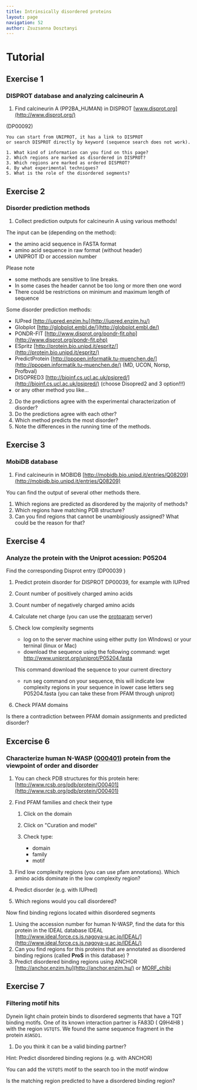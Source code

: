 ```yaml
---
title: Intrinsically disordered proteins
layout: page
navigation: 52
author: Zsuzsanna Dosztanyi
---
```


# Tutorial

## Exercise 1

### DISPROT database and analyzing calcineurin A

1.  Find calcineurin A (PP2BA\_HUMAN) in DISPROT
    [www.disprot.org](http://www.disprot.org/)

 (DP00092)    

    You can start from UNIPROT, it has a link to DISPROT 
    or search DISPROT directly by keyword (sequence search does not work).

    1. What kind of information can you find on this page?
    2. Which regions are marked as disordered in DISPROT?
    3. Which regions are marked as ordered DISPROT?
    4. By what experimental techniques?
    5. What is the role of the disordered segments?




##  Exercise 2 

### Disorder prediction methods 

1.  Collect prediction outputs for calcineurin A using various methods!


The input can be (depending on the method):

- the amino acid sequence in FASTA format
- amino acid sequence in raw format (without header)
- UNIPROT ID or accession number

Please note

* some methods are sensitive to line breaks.
* In some cases the header cannot be too long or more then one word
* There could be restrictions on minimum and maximum length of sequence 

Some disorder prediction methods:

- IUPred [http://iupred.enzim.hu](http://iupred.enzim.hu/)
- Globplot [http://globplot.embl.de/](http://globplot.embl.de/)
- PONDR-FIT
[http://www.disprot.org/pondr-fit.php](http://www.disprot.org/pondr-fit.php)
- ESpritz
[http://protein.bio.unipd.it/espritz/](http://protein.bio.unipd.it/espritz/)
- PredictProtein
[http://ppopen.informatik.tu-muenchen.de/](http://ppopen.informatik.tu-muenchen.de/)
(MD, UCON, Norsp, Profbval)
- DISOPRED3 [http://bioinf.cs.ucl.ac.uk/psipred/](http://bioinf.cs.ucl.ac.uk/psipred/)
      (choose Disopred2 and 3 option!!!)
- or any other method you like...


2. Do the predictions agree with the experimental characterization of disorder?
3. Do the predictions agree with each other?
4. Which method predicts the most disorder?
5. Note the differences in the running time of the methods.



## Exercise 3 

### MobiDB database

1. Find calcineurin in MOBIDB
 [http://mobidb.bio.unipd.it/entries/Q08209](http://mobidb.bio.unipd.it/entries/Q08209)

You can find the output of several other methods there.

1. Which regions are predicted as disordered by the majority of methods?
2. Which regions have matching PDB structure?
3. Can you find regions that cannot be unambigiously assigned? 
    What could be the reason for that?    



## Exercise 4

### Analyze the protein with the Uniprot acession: P05204
Find the corresponding Disprot entry (DP00039 )
   
1. Predict protein disorder for DISPROT DP00039, for example with IUPred
2. Count number of positively charged amino acids
3. Count number of negatively charged amino acids
4.  Calculate net charge 
    (you can use the [protparam](http://web.expasy.org/protparam/) server)
5. Check low complexity segments 
    - log on to the server machine using either putty (on WIndows) or your terninal (linux or Mac)
    - download the sequence using the following command:
     wget http://www.uniprot.org/uniprot/P05204.fasta
     
     This command download the sequence to your current directory
    - run seg command on your sequence, this will indicate low complexity regions in your sequence  in lower case letters
     seg P05204.fasta
(you can take these from PFAM through  uniprot)
6. Check PFAM domains

Is there a contradiction between PFAM domain assignments and predicted disorder?



## Excercise 6

### Characterize human N-WASP ([O00401](http://www.uniprot.org/uniprot/O00401)) protein from the viewpoint of order and disorder

1. You can check PDB structures for this protein here:
    [http://www.rcsb.org/pdb/protein/O00401](http://www.rcsb.org/pdb/protein/O00401)
2. Find PFAM families and  check their type

    1. Click on the domain
    2. Click on "Curation and model"
    3. Check type: 

       - domain 
       - family
       - motif

3. Find low complexity regions (you can use pfam annotations). Which amino acids dominate in the low complexity region?
4. Predict disorder (e.g. with IUPred)
5. Which regions would you call disordered?


Now find binding regions located within disordered segments

1. Using the accession number for human N-WASP, find the data for this protein in the IDEAL database
IDEAL [http://www.ideal.force.cs.is.nagoya-u.ac.jp/IDEAL/](http://www.ideal.force.cs.is.nagoya-u.ac.jp/IDEAL/)
2. Can you find regions for this proteins that are annotated as disordered binding regions (called **ProS** in this database) ?
3. Predict disordered binding regions using ANCHOR [http://anchor.enzim.hu](http://anchor.enzim.hu/) 
or [MORF_chibi]()


## Exercise 7

###   Filtering motif hits

Dynein light chain protein binds to disordered segments that have a TQT binding motifs. One of its known interaction partner is FA83D ( Q9H4H8 ) with the region `VGTQTS`.
We found  the same sequence fragment in the protein `ASNSD1`.

 
1. Do you think it can be a valid binding partner?

Hint: Predict disordered binding regions (e.g. with ANCHOR)

You can add the `VGTQTS` motif to the search too in the motif window

Is the matching region predicted to have a disordered binding region?










